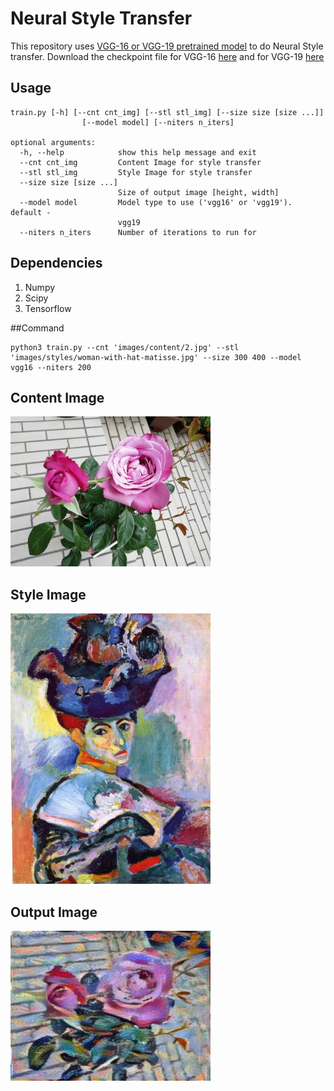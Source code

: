 # Neural Style Transfer
This repository uses [VGG-16 or VGG-19 pretrained model](http://arxiv.org/abs/1409.1556.pdf) to do Neural Style transfer. Download the checkpoint file for VGG-16 [here](http://download.tensorflow.org/models/vgg_16_2016_08_28.tar.gz) and for VGG-19 [here](http://download.tensorflow.org/models/vgg_19_2016_08_28.tar.gz)

## Usage
```
train.py [-h] [--cnt cnt_img] [--stl stl_img] [--size size [size ...]]
                [--model model] [--niters n_iters]

optional arguments:
  -h, --help            show this help message and exit
  --cnt cnt_img         Content Image for style transfer
  --stl stl_img         Style Image for style transfer
  --size size [size ...]
                        Size of output image [height, width]
  --model model         Model type to use ('vgg16' or 'vgg19'). default -
                        vgg19
  --niters n_iters      Number of iterations to run for
```

## Dependencies
1. Numpy
2. Scipy
3. Tensorflow

##Command

```
python3 train.py --cnt 'images/content/2.jpg' --stl 'images/styles/woman-with-hat-matisse.jpg' --size 300 400 --model vgg16 --niters 200
```

## Content Image
<img src="./images/content/2.jpg" style="width:320px;"/>

## Style Image
<img src="./images/styles/woman-with-hat-matisse.jpg" style="width:320px"/>

## Output Image
<img src="./res/generated_img.jpg" style="width:320px"/>